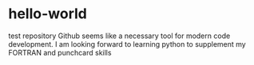 # hello-world
test repository
Github seems like a necessary tool for modern code development. 
I am looking forward to learning python to supplement my FORTRAN and punchcard skills
